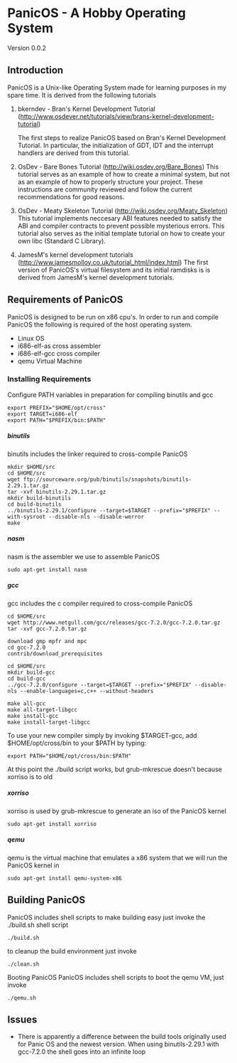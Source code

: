 PanicOS - A Hobby Operating System
==================================
Version 0.0.2

Introduction
------------

PanicOS is a Unix-like Operating System made for learning purposes in my spare time.
It is derived from the following tutorials

1. bkerndev - Bran's Kernel Development Tutorial (http://www.osdever.net/tutorials/view/brans-kernel-development-tutorial)

   The first steps to realize PanicOS based on Bran's Kernel Development
   Tutorial.
   In particular, the initialization of GDT, IDT and the interrupt handlers are derived
   from this tutorial.

2. OsDev - Bare Bones Tutorial (http://wiki.osdev.org/Bare_Bones)
   This tutorial serves as an example of how to create a minimal system, but not 
   as an example of how to properly structure your project. These instructions are 
   community reviewed and follow the current recommendations for good reasons.

3. OsDev - Meaty Skeleton Tutorial (http://wiki.osdev.org/Meaty_Skeleton)
   This tutorial implements neccesary ABI features needed to satisfy the ABI 
   and compiler contracts to prevent possible mysterious errors.
   This tutorial also serves as the initial template tutorial on how to create 
   your own libc (Standard C Library).

4. JamesM's kernel development tutorials (http://www.jamesmolloy.co.uk/tutorial_html/index.html)
   The first version of PanicOS's virtual filesystem and its initial
   ramdisks is is derived from JamesM's kernel development tutorials.

Requirements of PanicOS
-----------------------
PanicOS is designed to be run on x86 cpu's. 
In order to run and compile PanicOS the following is
required of the host operating system.

* Linux OS
* i686-elf-as cross assembler
* i686-elf-gcc cross compiler
* qemu Virtual Machine

### Installing Requirements

Configure PATH variables in preparation for compiling binutils and gcc
```shell
export PREFIX="$HOME/opt/cross"
export TARGET=i686-elf
export PATH="$PREFIX/bin:$PATH"
```

##### binutils  
binutils includes the linker required to cross-compile PanicOS
```shell
mkdir $HOME/src
cd $HOME/src
wget ftp://sourceware.org/pub/binutils/snapshots/binutils-2.29.1.tar.gz
tar -xvf binutils-2.29.1.tar.gz
mkdir build-binutils
cd build-binutils
../binutils-2.29.1/configure --target=$TARGET --prefix="$PREFIX" --with-sysroot --disable-nls --disable-werror
make
```

##### nasm
nasm is the assembler we use to assemble PanicOS
```shell
sudo apt-get install nasm
```

##### gcc
gcc includes the c compiler required to cross-compile PanicOS

```shell
cd $HOME/src
wget http://www.netgull.com/gcc/releases/gcc-7.2.0/gcc-7.2.0.tar.gz
tar -xvf gcc-7.2.0.tar.gz

download gmp mpfr and mpc
cd gcc-7.2.0
contrib/download_prerequisites

cd $HOME/src
mkdir build-gcc
cd build-gcc
../gcc-7.2.0/configure --target=$TARGET --prefix="$PREFIX" --disable-nls --enable-languages=c,c++ --without-headers

make all-gcc
make all-target-libgcc
make install-gcc
make install-target-libgcc
```

To use your new compiler simply by invoking $TARGET-gcc, add $HOME/opt/cross/bin to your $PATH by typing:
```shell
export PATH="$HOME/opt/cross/bin:$PATH"
```
At this point the ./build script works, but grub-mkrescue doesn't because xorriso is to old

##### xorriso
xorriso is used by grub-mkrescue to generate an iso of the PanicOS kernel
```shell
sudo apt-get install xorriso
```

##### qemu
qemu is the virtual machine that emulates a x86 system that we will run the PanicOS kernel in
```shell
sudo apt-get install qemu-system-x86
```

Building PanicOS
--------------
PanicOS includes shell scripts to make building easy
just invoke the ./build.sh shell script
```shell
./build.sh
```
to cleanup the build environment just invoke
```shell
./clean.sh
```

Booting PanicOS
PanicOS includes shell scripts to boot the qemu VM, just invoke
```shell
./qemu.sh
```

Issues
--------------
* There is apparently a difference between the build tools originally used for Panic OS 
  and the newest version. When using binutils-2.29.1 with gcc-7.2.0 the shell goes into an infinite loop
